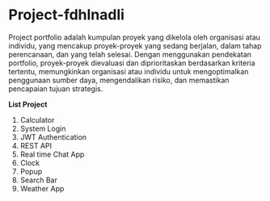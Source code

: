 # Project-fdhlnadli

Project portfolio adalah kumpulan proyek yang dikelola oleh organisasi atau individu, yang mencakup proyek-proyek yang sedang berjalan, dalam tahap perencanaan, dan yang telah selesai. Dengan menggunakan pendekatan portfolio, proyek-proyek dievaluasi dan diprioritaskan berdasarkan kriteria tertentu, memungkinkan organisasi atau individu untuk mengoptimalkan penggunaan sumber daya, mengendalikan risiko, dan memastikan pencapaian tujuan strategis.

**List Project**
1. Calculator
2. System Login
3. JWT Authentication
4. REST API
5. Real time Chat App
6. Clock
7. Popup
8. Search Bar
9. Weather App
